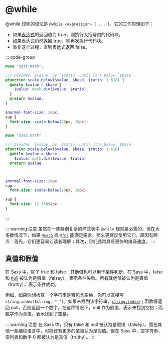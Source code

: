 # @while

@while 规则的语法是 `@while <expression> { ... }`。它的工作原理如下：

* 如果[表达式](../../syntax/structure#表达式)的返回值为 true，则执行大括号内的代码块。
* 如果表达式仍然返回 true，则再次执行代码块。
* 重复这个过程，直到表达式返回 false。

::: code-group
``` scss [scss]
@use "sass:math";

/// Divides `$value` by `$ratio` until it's below `$base`.
@function scale-below($value, $base, $ratio: 1.618) {
  @while $value > $base {
    $value: math.div($value, $ratio);
  }
  @return $value;
}

$normal-font-size: 16px;
sup {
  font-size: scale-below(20px, 16px);
}
```
``` sass [sass]
@use "sass:math"

/// Divides `$value` by `$ratio` until it's below `$base`.
@function scale-below($value, $base, $ratio: 1.618)
  @while $value > $base
    $value: math.div($value, $ratio)
  @return $value



$normal-font-size: 16px
sup
  font-size: scale-below(20px, 16px)
```
``` css [css]
sup {
  font-size: 12.36094px;
}
```
:::

::: warning 注意
虽然在一些特别复杂的样式表中 `@while` 规则是必需的，但在大多数情况下，如果 [`@each`](./each) 或 [`@for`](./for) 能满足需求，那么更建议使用它们。原因有两点：首先，它们更容易让读者理解；其次，它们通常具有更快的编译速度。
:::

## 真值和假值

在 Sass 中，除了 true 和 false，其他值也可以用于条件判断。在 Sass 中，false 和 [null](../../values/null) 被认为是假值（falsey），表示条件失败。所有其他值被认为是真值（truthy），表示条件成功。

例如，如果你想检查一个字符串是否包含空格，你可以直接写 `string.index($string, " ")`。如果未找到该字符串，[`string.index()`](https://sass-lang.com/documentation/modules/string#index) 函数将返回 null，否则返回一个数字。在这种情况下，null 作为假值，表示未找到空格；而数字作为真值，表示找到了空格。

::: warning 注意
在 Sass 中，只有 false 和 null 被认为是假值（falsey）。而在其他一些编程语言中，可能还有更多的值被认为是假值。但在 Sass 中，空字符串、空列表和数字 0 都被认为是真值（truthy）。
:::
